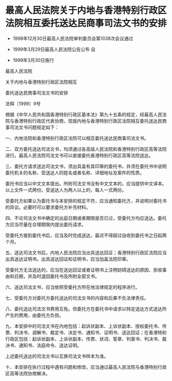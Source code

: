 # 最高人民法院关于内地与香港特别行政区法院相互委托送达民商事司法文书的安排

- 1998年12月30日最高人民法院审判委员会第1038次会议通过

- 1999年3月29日最高人民法院公告公布 自

- 1999年3月30日施行

<!-- INFO END -->

最高人民法院

关于内地与香港特别行政区法院相互

委托送达民商事司法文书的安排

法释〔1999〕9号

根据《中华人民共和国香港特别行政区基本法》第九十五条的规定，经最高人民法院与香港特别行政区代表协商，现就内地与香港特别行政区法院相互委托送达民商事司法文书问题规定如下：

一、内地法院和香港特别行政区法院可以相互委托送达民商事司法文书。

二、双方委托送达司法文书，均须通过各高级人民法院和香港特别行政区高等法院进行。最高人民法院司法文书可以直接委托香港特别行政区高等法院送达。

三、委托方请求送达司法文书，须出具盖有其印章的委托书，并须在委托书中说明委托机关的名称、受送达人的姓名或者名称、详细地址及案件的性质。

委托书应当以中文文本提出。所附司法文书没有中文文本的，应当提供中文译本。以上文件一式两份。受送达人为两人以上的，每人一式两份。

受委托方如果认为委托书与本安排的规定不符，应当通知委托方，并说明对委托书的异议。必要时可以要求委托方补充材料。

四、不论司法文书中确定的出庭日期或者期限是否已过，受委托方均应送达。委托方应当尽量在合理期限内提出委托请求。

受委托方接到委托书后，应当及时完成送达，最迟不得超过自收到委托书之日起两个月。

五、送达司法文书后，内地人民法院应当出具送达回证；香港特别行政区法院应当出具送达证明书。出具送达回证和证明书，应当加盖法院印章。

受委托方无法送达的，应当在送达回证或者证明书上注明妨碍送达的原因、拒收事由和日期，并及时退回委托书及所附全部文书。

六、送达司法文书，应当依照受委托方所在地法律规定的程序进行。

七、受委托方对委托方委托送达的司法文书的内容和后果不负法律责任。

八、委托送达司法文书费用互免。但委托方在委托书中请求以特定送达方式送达所产生的费用，由委托方负担。

九、本安排中的司法文书在内地包括：起诉状副本、上诉状副本、授权委托书、传票、判决书、调解书、裁定书、决定书、通知书、证明书、送达回证；在香港特别行政区包括：起诉状副本、上诉状副本、传票、状词、誓章、判案书、判决书、裁决书、通知书、法庭命令、送达证明。

上述委托送达的司法文书以互换司法文书样本为准。

十、本安排在执行过程中遇有问题和修改，应当通过最高人民法院与香港特别行政区高等法院协商解决。
